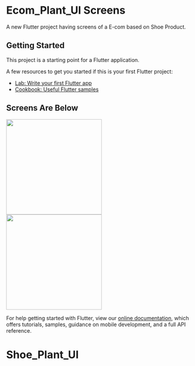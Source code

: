 # Ecom_Plant_UI Screens

A new Flutter project having screens of a E-com based on Shoe Product.

## Getting Started

This project is a starting point for a Flutter application.

A few resources to get you started if this is your first Flutter project:

- [Lab: Write your first Flutter app](https://flutter.dev/docs/get-started/codelab)
- [Cookbook: Useful Flutter samples](https://flutter.dev/docs/cookbook)

## Screens Are Below

<img src="https://raw.github.com/CrickSoldier/ecom_plant_ui/master/screens/1.jpg" width="256"/>
<br>
<img src="https://raw.github.com/CrickSoldier/ecom_plant_ui/master/screens/2.jpg" width="256"/>


For help getting started with Flutter, view our
[online documentation](https://flutter.dev/docs), which offers tutorials,
samples, guidance on mobile development, and a full API reference.
# Shoe_Plant_UI
